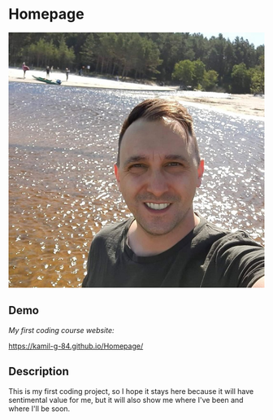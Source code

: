 # Homepage

![Kamil](image/Kamil2.jpg)

## Demo 

*My first coding course website:*

https://kamil-g-84.github.io/Homepage/

## Description

This is my first coding project, so I hope it stays here because it will have sentimental value for me, but it will also show me where I've been and where I'll be soon.
